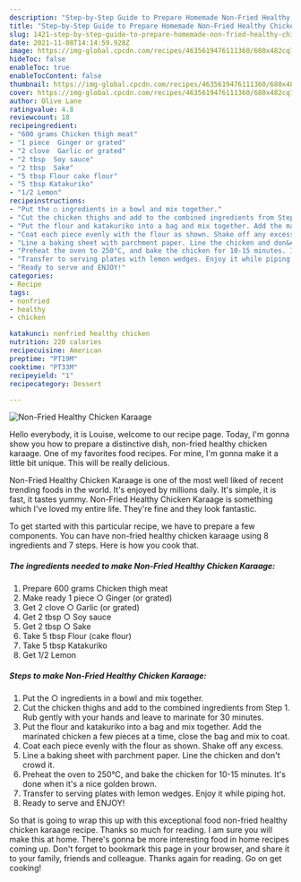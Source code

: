 ```yaml
---
description: "Step-by-Step Guide to Prepare Homemade Non-Fried Healthy Chicken Karaage"
title: "Step-by-Step Guide to Prepare Homemade Non-Fried Healthy Chicken Karaage"
slug: 1421-step-by-step-guide-to-prepare-homemade-non-fried-healthy-chicken-karaage
date: 2021-11-08T14:14:59.928Z
image: https://img-global.cpcdn.com/recipes/4635619476111360/680x482cq70/non-fried-healthy-chicken-karaage-recipe-main-photo.jpg
hideToc: false
enableToc: true
enableTocContent: false
thumbnail: https://img-global.cpcdn.com/recipes/4635619476111360/680x482cq70/non-fried-healthy-chicken-karaage-recipe-main-photo.jpg
cover: https://img-global.cpcdn.com/recipes/4635619476111360/680x482cq70/non-fried-healthy-chicken-karaage-recipe-main-photo.jpg
author: Olive Lane
ratingvalue: 4.8
reviewcount: 18
recipeingredient:
- "600 grams Chicken thigh meat"
- "1 piece  Ginger or grated"
- "2 clove  Garlic or grated"
- "2 tbsp  Soy sauce"
- "2 tbsp  Sake"
- "5 tbsp Flour cake flour"
- "5 tbsp Katakuriko"
- "1/2 Lemon"
recipeinstructions:
- "Put the ○ ingredients in a bowl and mix together."
- "Cut the chicken thighs and add to the combined ingredients from Step 1. Rub gently with your hands and leave to marinate for 30 minutes."
- "Put the flour and katakuriko into a bag and mix together. Add the marinated chicken a few pieces at a time, close the bag and mix to  coat."
- "Coat each piece evenly with the flour as shown. Shake off any excess."
- "Line a baking sheet with parchment paper. Line the chicken and don&#39;t crowd it."
- "Preheat the oven to 250°C, and bake the chicken for 10-15 minutes. It&#39;s done when it&#39;s a nice golden brown."
- "Transfer to serving plates with lemon wedges. Enjoy it while piping hot."
- "Ready to serve and ENJOY!"
categories:
- Recipe
tags:
- nonfried
- healthy
- chicken

katakunci: nonfried healthy chicken 
nutrition: 220 calories
recipecuisine: American
preptime: "PT19M"
cooktime: "PT33M"
recipeyield: "1"
recipecategory: Dessert

---
```



![Non-Fried Healthy Chicken Karaage](https://img-global.cpcdn.com/recipes/4635619476111360/680x482cq70/non-fried-healthy-chicken-karaage-recipe-main-photo.jpg)

Hello everybody, it is Louise, welcome to our recipe page. Today, I'm gonna show you how to prepare a distinctive dish, non-fried healthy chicken karaage. One of my favorites food recipes. For mine, I'm gonna make it a little bit unique. This will be really delicious.

Non-Fried Healthy Chicken Karaage is one of the most well liked of recent trending foods in the world. It's enjoyed by millions daily. It's simple, it is fast, it tastes yummy. Non-Fried Healthy Chicken Karaage is something which I've loved my entire life. They're fine and they look fantastic.




To get started with this particular recipe, we have to prepare a few components. You can have non-fried healthy chicken karaage using 8 ingredients and 7 steps. Here is how you cook that.

<!--inarticleads1-->

##### The ingredients needed to make Non-Fried Healthy Chicken Karaage:

1. Prepare 600 grams Chicken thigh meat
1. Make ready 1 piece ○ Ginger (or grated)
1. Get 2 clove ○ Garlic (or grated)
1. Get 2 tbsp ○ Soy sauce
1. Get 2 tbsp ○ Sake
1. Take 5 tbsp Flour (cake flour)
1. Take 5 tbsp Katakuriko
1. Get 1/2 Lemon




<!--inarticleads2-->

##### Steps to make Non-Fried Healthy Chicken Karaage:

1. Put the ○ ingredients in a bowl and mix together.
1. Cut the chicken thighs and add to the combined ingredients from Step 1. Rub gently with your hands and leave to marinate for 30 minutes.
1. Put the flour and katakuriko into a bag and mix together. Add the marinated chicken a few pieces at a time, close the bag and mix to  coat.
1. Coat each piece evenly with the flour as shown. Shake off any excess.
1. Line a baking sheet with parchment paper. Line the chicken and don&#39;t crowd it.
1. Preheat the oven to 250°C, and bake the chicken for 10-15 minutes. It&#39;s done when it&#39;s a nice golden brown.
1. Transfer to serving plates with lemon wedges. Enjoy it while piping hot.
1. Ready to serve and ENJOY!



So that is going to wrap this up with this exceptional food non-fried healthy chicken karaage recipe. Thanks so much for reading. I am sure you will make this at home. There's gonna be more interesting food in home recipes coming up. Don't forget to bookmark this page in your browser, and share it to your family, friends and colleague. Thanks again for reading. Go on get cooking!
